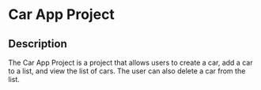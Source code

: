 # Car App Project

## Description
The Car App Project is a project that allows users to create a car, add a car to a list, and view the list of cars. The user can also delete a car from the list.
